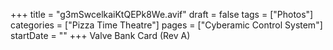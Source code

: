 +++
title = "g3mSwcelkaiKtQEPk8We.avif"
draft = false
tags = ["Photos"]
categories = ["Pizza Time Theatre"]
pages = ["Cyberamic Control System"]
startDate = ""
+++
Valve Bank Card (Rev A)

